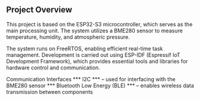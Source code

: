 ## Project Overview
This project is based on the ESP32-S3 microcontroller, which serves as the main processing unit. The system utilizes a BME280 sensor to measure temperature, humidity, and atmospheric pressure.

The system runs on FreeRTOS, enabling efficient real-time task management. 
Development is carried out using ESP-IDF (Espressif IoT Development Framework), which provides essential tools and libraries for hardware control and communication.

Communication Interfaces
*** I2C *** – used for interfacing with the BME280 sensor
*** Bluetooth Low Energy (BLE) *** – enables wireless data transmission between components

